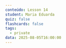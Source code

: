 ```yaml
---
conteúdo: Lesson 14
student: Maria Eduarda
quiz: false
flashcards: false
tags:
  - private
data: 2025-08-05T16:00:00
---
```

